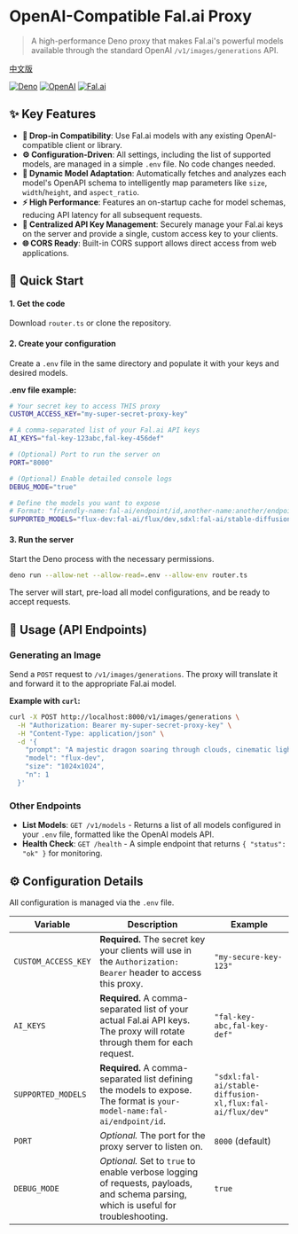 # OpenAI-Compatible Fal.ai Proxy

> A high-performance Deno proxy that makes Fal.ai's powerful models available through the standard OpenAI `/v1/images/generations` API.

[中文版](README-zh.md)

[![Deno](https://img.shields.io/badge/Deno-000000?style=for-the-badge&logo=deno&logoColor=white)](https://deno.land/)
[![OpenAI](https://img.shields.io/badge/OpenAI-Compatible-00A67E?style=for-the-badge&logo=openai&logoColor=white)](https://openai.com/)
[![Fal.ai](https://img.shields.io/badge/Fal.ai-Powered-FF6B35?style=for-the-badge)](https://fal.ai/)

## ✨ Key Features

-   **🔌 Drop-in Compatibility**: Use Fal.ai models with any existing OpenAI-compatible client or library.
-   **⚙️ Configuration-Driven**: All settings, including the list of supported models, are managed in a simple `.env` file. No code changes needed.
-   **🧠 Dynamic Model Adaptation**: Automatically fetches and analyzes each model's OpenAPI schema to intelligently map parameters like `size`, `width`/`height`, and `aspect_ratio`.
-   **⚡ High Performance**: Features an on-startup cache for model schemas, reducing API latency for all subsequent requests.
-   **🔐 Centralized API Key Management**: Securely manage your Fal.ai keys on the server and provide a single, custom access key to your clients.
-   **🌐 CORS Ready**: Built-in CORS support allows direct access from web applications.

## 🚀 Quick Start

#### 1. Get the code
Download `router.ts` or clone the repository.

#### 2. Create your configuration
Create a `.env` file in the same directory and populate it with your keys and desired models.

**.env file example:**
```bash
# Your secret key to access THIS proxy
CUSTOM_ACCESS_KEY="my-super-secret-proxy-key"

# A comma-separated list of your Fal.ai API keys
AI_KEYS="fal-key-123abc,fal-key-456def"

# (Optional) Port to run the server on
PORT="8000"

# (Optional) Enable detailed console logs
DEBUG_MODE="true"

# Define the models you want to expose
# Format: "friendly-name:fal-ai/endpoint/id,another-name:another/endpoint"
SUPPORTED_MODELS="flux-dev:fal-ai/flux/dev,sdxl:fal-ai/stable-diffusion-xl,flux-schnell:fal-ai/flux-schnell"
```

#### 3. Run the server
Start the Deno process with the necessary permissions.
```bash
deno run --allow-net --allow-read=.env --allow-env router.ts
```
The server will start, pre-load all model configurations, and be ready to accept requests.

## 🎯 Usage (API Endpoints)

### Generating an Image
Send a `POST` request to `/v1/images/generations`. The proxy will translate it and forward it to the appropriate Fal.ai model.

**Example with `curl`:**
```bash
curl -X POST http://localhost:8000/v1/images/generations \
  -H "Authorization: Bearer my-super-secret-proxy-key" \
  -H "Content-Type: application/json" \
  -d '{
    "prompt": "A majestic dragon soaring through clouds, cinematic lighting",
    "model": "flux-dev",
    "size": "1024x1024",
    "n": 1
  }'
```

### Other Endpoints
-   **List Models**: `GET /v1/models` - Returns a list of all models configured in your `.env` file, formatted like the OpenAI models API.
-   **Health Check**: `GET /health` - A simple endpoint that returns `{ "status": "ok" }` for monitoring.

## ⚙️ Configuration Details

All configuration is managed via the `.env` file.

| Variable            | Description                                                                                                                              | Example                                                                                    |
| ------------------- | ---------------------------------------------------------------------------------------------------------------------------------------- | ------------------------------------------------------------------------------------------ |
| `CUSTOM_ACCESS_KEY` | **Required.** The secret key your clients will use in the `Authorization: Bearer` header to access this proxy.                             | `"my-secure-key-123"`                                                                      |
| `AI_KEYS`           | **Required.** A comma-separated list of your actual Fal.ai API keys. The proxy will rotate through them for each request.                  | `"fal-key-abc,fal-key-def"`                                                                |
| `SUPPORTED_MODELS`  | **Required.** A comma-separated list defining the models to expose. The format is `your-model-name:fal-ai/endpoint/id`.                   | `"sdxl:fal-ai/stable-diffusion-xl,flux:fal-ai/flux/dev"`                                   |
| `PORT`              | *Optional.* The port for the proxy server to listen on.                                                                                  | `8000` (default)                                                                           |
| `DEBUG_MODE`        | *Optional.* Set to `true` to enable verbose logging of requests, payloads, and schema parsing, which is useful for troubleshooting.       | `true`                                                                                     |